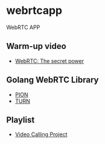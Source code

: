 # webrtcapp
WebRTC APP


## Warm-up video
* [WebRTC: The secret power ](https://www.youtube.com/watch?v=4kdU9_a-gII)


## Golang WebRTC Library
* [PION](https://github.com/pion)
* [TURN](https://github.com/pion/turn)


## Playlist
* [Video Calling Project](https://www.youtube.com/playlist?list=PL5dTjWUk_cPY3_IWNDPTPPfo_OZLPPRi0)
